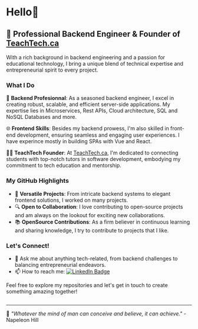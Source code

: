 # Hello👋

## 💼 Professional Backend Engineer & Founder of [TeachTech.ca](https://teachtech.ca)

With a rich background in backend engineering and a passion for educational technology, I bring a unique blend of technical expertise and entrepreneurial spirit to every project.

### What I Do

🚀 **Backend Profesionnal**: As a seasoned backend engineer, I excel in creating robust, scalable, and efficient server-side applications. My expertise lies in Microservices, Rest APIs, Cloud architecture, SQL and NoSQL Databases and more.

🌐 **Frontend Skills**: Besides my backend prowess, I'm also skilled in front-end development, ensuring seamless and engaging user experiences. I have experince mostly in building SPAs with Vue and React.

👨‍🏫 **TeachTech Founder**: At [TeachTech.ca](https://teachtech.ca), I'm dedicated to connecting students with top-notch tutors in software development, embodying my commitment to tech education and mentorship.

### My GitHub Highlights

- 🌟 **Versatile Projects**: From intricate backend systems to elegant frontend solutions, I worked on many projects.
- 🔍 **Open to Collaboration**: I love contributing to open-source projects and am always on the lookout for exciting new collaborations.
- 📚 **OpenSource Contributions**: As a firm believer in continuous learning and sharing knowledge, I try to contribute to projects that I like.

### Let's Connect!

- 💬 Ask me about anything tech-related, from backend challenges to balancing entrepreneurial endeavors.
- 📫 How to reach me: <a href="https://www.linkedin.com/in/hedi-o-0639561b8/" target="_blank" rel="noopener noreferrer"> <img src="https://img.shields.io/badge/LinkedIn-blue?style=for-the-badge&logo=linkedin&logoColor=white" alt="LinkedIn Badge"/> </a>

Feel free to explore my repositories and let's get in touch to create something amazing together!

<img src="https://komarev.com/ghpvc/?username=h-d3v&style=flat-square&color=blue" alt=""/>

---

📌 _"Whatever the mind of man can conceive and believe, it can achieve."_ - Napeleon Hill


